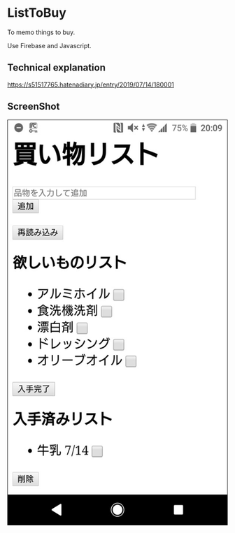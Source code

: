 # ListToBuy
To memo things to buy. 

Use Firebase and Javascript.

## Technical explanation
https://s51517765.hatenadiary.jp/entry/2019/07/14/180001

## ScreenShot
<img src="https://github.com/s51517765/ListToBuy/blob/master/Screenshot.jpg">
